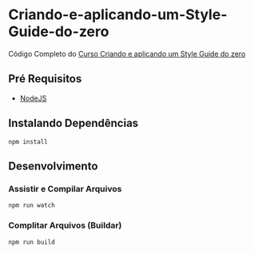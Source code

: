 # Criando-e-aplicando-um-Style-Guide-do-zero
Código Completo do [Curso Criando e aplicando um Style Guide do zero](https://bit.ly/3wLQ3Ln)

## Pré Requisitos

- [NodeJS](https://nodejs.org/en/)

## Instalando Dependências

```
npm install
```

## Desenvolvimento

### Assistir e Compilar Arquivos
```
npm run watch
```

### Complitar Arquivos (Buildar)
```
npm run build
```
